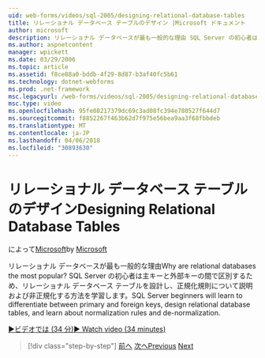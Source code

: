 ```yaml
---
uid: web-forms/videos/sql-2005/designing-relational-database-tables
title: リレーショナル データベース テーブルのデザイン |Microsoft ドキュメント
author: microsoft
description: リレーショナル データベースが最も一般的な理由 SQL Server の初心者はプライマリ キーと外部キー、リレーショナル データベースのデザインを区別する方法を学習しています.
ms.author: aspnetcontent
manager: wpickett
ms.date: 03/29/2006
ms.topic: article
ms.assetid: f8ce88a0-bddb-4f29-8d87-b3af40fc5b61
ms.technology: dotnet-webforms
ms.prod: .net-framework
msc.legacyurl: /web-forms/videos/sql-2005/designing-relational-database-tables
msc.type: video
ms.openlocfilehash: 95fe08217379dc69c3ad08fc394e780527f644d7
ms.sourcegitcommit: f8852267f463b62d7f975e56bea9aa3f68fbbdeb
ms.translationtype: MT
ms.contentlocale: ja-JP
ms.lasthandoff: 04/06/2018
ms.locfileid: "30893630"
---
```

<a name="designing-relational-database-tables"></a><span data-ttu-id="fe108-104">リレーショナル データベース テーブルのデザイン</span><span class="sxs-lookup"><span data-stu-id="fe108-104">Designing Relational Database Tables</span></span>
====================
<span data-ttu-id="fe108-105">によって[Microsoft](https://github.com/microsoft)</span><span class="sxs-lookup"><span data-stu-id="fe108-105">by [Microsoft](https://github.com/microsoft)</span></span>

<span data-ttu-id="fe108-106">リレーショナル データベースが最も一般的な理由</span><span class="sxs-lookup"><span data-stu-id="fe108-106">Why are relational databases the most popular?</span></span> <span data-ttu-id="fe108-107">SQL Server の初心者は主キーと外部キーの間で区別するため、リレーショナル データベース テーブルを設計し、正規化規則について説明および非正規化する方法を学習します。</span><span class="sxs-lookup"><span data-stu-id="fe108-107">SQL Server beginners will learn to differentiate between primary and foreign keys, design relational database tables, and learn about normalization rules and de-normalization.</span></span>

[<span data-ttu-id="fe108-108">&#9654;ビデオでは (34 分)</span><span class="sxs-lookup"><span data-stu-id="fe108-108">&#9654; Watch video (34 minutes)</span></span>](https://channel9.msdn.com/Blogs/ASP-NET-Site-Videos/designing-relational-database-tables)

> [!div class="step-by-step"]
> <span data-ttu-id="fe108-109">[前へ](more-about-column-data-types-and-other-properties.md)
> [次へ](manipulating-database-data.md)</span><span class="sxs-lookup"><span data-stu-id="fe108-109">[Previous](more-about-column-data-types-and-other-properties.md)
[Next](manipulating-database-data.md)</span></span>
